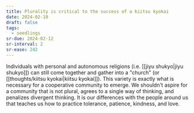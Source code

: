 ```yaml
---
title: Plurality is critical to the success of a kiitsu kyokai
date: 2024-02-10
draft: false
tags:
  - seedlings
sr-due: 2024-02-12
sr-interval: 2
sr-ease: 242
---
```

Individuals with personal and autonomous religions (i.e. [[jiyu shukyo|jiyu shukyo]]) can still come together and gather into a "church" (or [[thoughts/kiitsu kyokai|kiitsu kyokai]]). This variety is exactly what is necessary for a cooperative community to emerge. We shouldn't aspire for a community that is not plural, agrees to a single way of thinking, and penalizes divergent thinking. It is our differences with the people around us that teaches us how to practice tolerance, patience, kindness, and love.